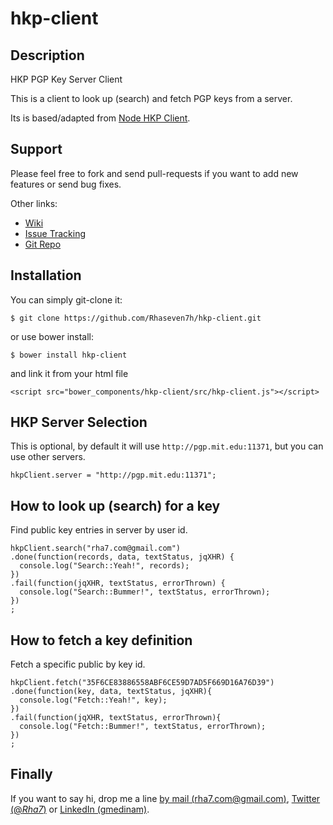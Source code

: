 # hkp-client

## Description

HKP PGP Key Server Client

This is a client to look up (search) and fetch PGP keys from a server.

Its is based/adapted from [Node HKP Client](https://github.com/freewil/node-hkp-client).

## Support

Please feel free to fork and send pull-requests if you want to add new features or send bug fixes.

Other links:

* [Wiki](https://github.com/Rhaseven7h/hkp-client/wiki)
* [Issue Tracking](https://github.com/Rhaseven7h/hkp-client/issues)
* [Git Repo](https://github.com/Rhaseven7h/hkp-client.git)

## Installation

You can simply git-clone it:

```
$ git clone https://github.com/Rhaseven7h/hkp-client.git
```

or use bower install:

```
$ bower install hkp-client
```

and link it from your html file

```
<script src="bower_components/hkp-client/src/hkp-client.js"></script>
```

## HKP Server Selection

This is optional, by default it will use `http://pgp.mit.edu:11371`, but you can use other servers.

```
hkpClient.server = "http://pgp.mit.edu:11371";
```

## How to look up (search) for a key

Find public key entries in server by user id.

```
hkpClient.search("rha7.com@gmail.com")
.done(function(records, data, textStatus, jqXHR) {
  console.log("Search::Yeah!", records);
})
.fail(function(jqXHR, textStatus, errorThrown) {
  console.log("Search::Bummer!", textStatus, errorThrown);
})
;
```

## How to fetch a key definition

Fetch a specific public by key id.

```
hkpClient.fetch("35F6CE83886558ABF6CE59D7AD5F669D16A76D39")
.done(function(key, data, textStatus, jqXHR){
  console.log("Fetch::Yeah!", key);
})
.fail(function(jqXHR, textStatus, errorThrown){
  console.log("Fetch::Bummer!", textStatus, errorThrown);
})
;
```

## Finally

If you want to say hi, drop me a line [by mail (rha7.com@gmail.com)](mailto:rha7.com@gmail.com), [Twitter (@_Rha7_)](https://twitter.com/_Rha7_) or [LinkedIn (gmedinam)](https://mx.linkedin.com/in/gmedinam). 
